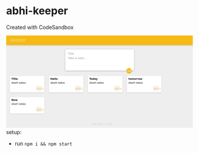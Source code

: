 # abhi-keeper
Created with CodeSandbox

![Screenshot](image_prev.png)
setup:
- run `npm i && npm start` 
